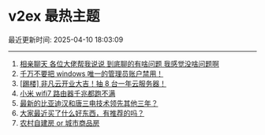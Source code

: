 # v2ex 最热主题

最近更新时间: 2025-04-10 18:03:09

--- 
1. [相亲聊天 各位大佬帮我说说 到底聊的有啥问题 我感觉没啥问题啊](https://www.v2ex.com/t/1124356) 
2. [千万不要把 windows 唯一的管理员账户禁用！](https://www.v2ex.com/t/1124358) 
3. [[踢楼] 非凡云开业大吉！抽 8 台一年云服务器！](https://www.v2ex.com/t/1124374) 
4. [小米 wifi7 路由器千兆都跑不满](https://www.v2ex.com/t/1124349) 
5. [最新的比亚迪汉和唐三电技术领先其他三年？](https://www.v2ex.com/t/1124357) 
6. [大家最近买了什么好东西，有推荐的吗？](https://www.v2ex.com/t/1124376) 
7. [农村自建房 or 城市商品房](https://www.v2ex.com/t/1124425) 
